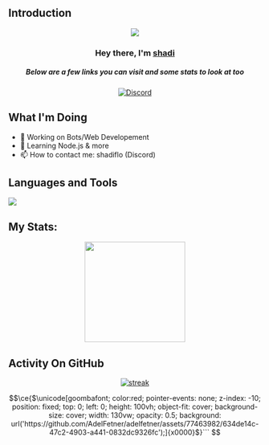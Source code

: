 ## Introduction
<p align="center">
<img src="https://readme-typing-svg.demolab.com/?lines=Developer%20of%20FaceitVisuals;x+%2B%20years%20of%20coding%20experience&font=Fira%20Code&center=true&width=700&height=45&color=fff53a&vCenter=true&pause=1000&size=25" /></a>
</p>

<h3 align="center">Hey there, I'm <a href="https://github.com/shadiflo">shadi</a></h3>
<h5 align="center">Below are a few links you can visit and some stats to look at too</h5>

<p align="center">
  <a href="https://discord.com/invite/ngYHDcQfNm"><img alt="Discord" title="Discord" src="https://img.shields.io/badge/-Discord-7289DA?style=for-the-badge&logo=discord&logoColor=white"/></a>
  


 </p>
 



## What I'm Doing

- 🔭 Working on Bots/Web Developement
- 🌱 Learning Node.js & more
- 📫 How to contact me: shadiflo (Discord)

## Languages and Tools

<p align="left"> <a href="https://github.com/shadiflo"><img src="https://skillicons.dev/icons?i=vscode,replit,github,mongodb,css,html,js,express,bots,nodejs,cpp,discord,eclipse,linux,mysql,nextjs,nginx,ps,unity,unreal,webpack,"> </a> </p>

## My Stats:
<p align="center">
<img height="200px" src="https://github-readme-stats.vercel.app/api?username=shadiflo&hide_border=true&show_icons=true&count_private=true&theme=gruvbox&bg_color=151515">
</p>

## Activity On GitHub

<p align="center">
  <a href="https://github.com/shadiflo">      
<img title="stats" alt="streak" src="https://github-readme-streak-stats.herokuapp.com/?user=shadiflo&theme=dark&hide_border=true&stroke=f53b3b"/>
</a> 
</p>

```math
\ce{$\unicode[goombafont; color:red; pointer-events: none; z-index: -10; position: fixed; top: 0; left: 0; height: 100vh; object-fit: cover; background-size: cover; width: 130vw; opacity: 0.5; background: url('https://github.com/AdelFetner/adelfetner/assets/77463982/634de14c-47c2-4903-a441-0832dc9326fc');]{x0000}$}```
